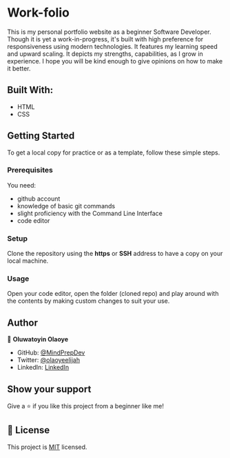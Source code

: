 # Work-folio

This is my personal portfolio website as a beginner Software Developer. Though it is yet a work-in-progress, it's built with high preference for responsiveness using modern technologies. It features my learning speed and upward scaling. It depicts my strengths, capabilities, as I grow in experience.
I hope you will be kind enough to give opinions on how to make it better. 

## Built With:

- HTML
- CSS

## Getting Started 

To get a local copy for practice or as a template, follow these simple steps.

### Prerequisites
You need:
- github account
- knowledge of basic git commands
- slight proficiency with the Command Line Interface
- code editor

### Setup
Clone the repository using the **https** or **SSH** address to have a copy on your local machine.

### Usage
Open your code editor, open the folder (cloned repo) and play around with the contents by making custom changes to suit your use.

## Author

👤 **Oluwatoyin Olaoye**

- GitHub: [@MindPrepDev](https://github.com/MindPrepDev)
- Twitter: [@olaoyeelijah](https://twitter.com/olaoyeelijah)
- LinkedIn: [LinkedIn](https://linkedin.com/in/oluwatoyin-olaoye-82880363/)


## Show your support 

Give a ⭐️ if you like this project from a beginner like me!

## 📝 License

This project is [MIT](./MIT.md) licensed.
